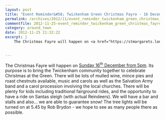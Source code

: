 ```yaml
---
layout: post
title: "Event Reminder&#58; Twickenham Green Christmas Fayre - 16 December 2012"
permalink: /archives/2012/11/event_reminder_twickenham_green_christmas_fayre_16.html
commentfile: 2012-11-25-event_reminder_twickenham_green_christmas_fayre_16
category: around_town
date: 2012-11-25 21:32:22
excerpt: |
    The Christmas Fayre will happen on <a href="https://stmargarets.london/event/fair/200705143692">Sunday 16<sup>th</sup> December from 5pm</a> Its purpose is to bring the Twickenham community together to celebrate Christmas at the Green. There will be lots of mulled wine, mince pies and roast chestnuts available, music and carols as well as the Salvation Army band and a carol procession involving the local churches. There will be plenty for kids including traditional fairground rides, and the opportunity to have a ride on Santas sleigh (with actual Reindeers). We will have a bar and stalls and also... we are able to guarantee snow! The tree lights will be turned on at 5.45 by Rob Brydon - we hope to see as many people there as possible.
    

---
```


The Christmas Fayre will happen on [Sunday 16<sup>th</sup> December from 5pm](/event/fair/200705143692). Its purpose is to bring the Twickenham community together to celebrate Christmas at the Green. There will be lots of mulled wine, mince pies and roast chestnuts available, music and carols as well as the Salvation Army band and a carol procession involving the local churches. There will be plenty for kids including traditional fairground rides, and the opportunity to have a ride on Santas sleigh (with actual Reindeers). We will have a bar and stalls and also... we are able to guarantee snow! The tree lights will be turned on at 5.45 by Rob Brydon - we hope to see as many people there as possible.
